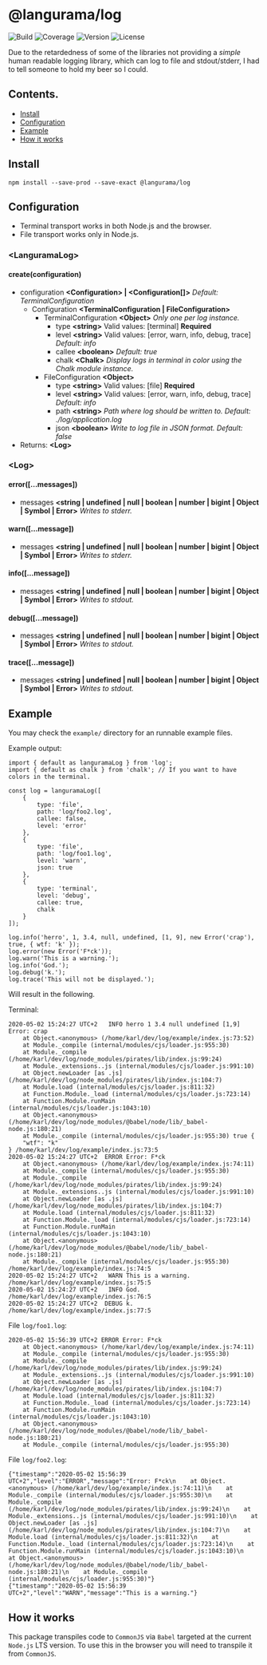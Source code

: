 # @langurama/log

![Build](https://img.shields.io/github/workflow/status/langurama/log/Langurama%20Log?style=for-the-badge)
![Coverage](https://img.shields.io/codecov/c/github/langurama/log?style=for-the-badge)
![Version](https://img.shields.io/npm/v/@langurama/log.svg?style=for-the-badge)
![License](https://img.shields.io/npm/l/@langurama/log.svg?style=for-the-badge)

Due to the retardedness of some of the libraries not providing a _simple_ human readable logging library, which can log to file and stdout/stderr, I had to tell someone to hold my beer so I could.

## Contents.

-   [ Install ](#install)
-   [ Configuration ](#configuration)
-   [ Example ](#example)
-   [ How it works ](#how-it-works)

<a name="install"></a>

## Install

```
npm install --save-prod --save-exact @langurama/log
```

<a name="configuration"></a>

## Configuration

-   Terminal transport works in both Node.js and the browser.
-   File transport works only in Node.js.

### \<LanguramaLog\>

#### create(configuration)

-   configuration **\<Configuration\> | <Configuration[]>** _Default: TerminalConfiguration_
    -   Configuration **<TerminalConfiguration | FileConfiguration>**
        -   TerminalConfiguration **\<Object\>** _Only one per log instance._
            -   type **\<string\>** Valid values: [terminal] **Required**
            -   level **\<string\>** Valid values: [error, warn, info, debug, trace] _Default: info_
            -   callee **\<boolean\>** _Default: true_
            -   chalk **\<Chalk\>** _Display logs in terminal in color using the Chalk module instance._
        -   FileConfiguration **\<Object\>**
            -   type **\<string\>** Valid values: [file] **Required**
            -   level **\<string\>** Valid values: [error, warn, info, debug, trace] _Default: info_
            -   path **\<string\>** _Path where log should be written to._ _Default: ./log/application.log_
            -   json **\<boolean\>** _Write to log file in JSON format._ _Default: false_
-   Returns: **\<Log\>**

### \<Log\>

#### error([...messages])

-   messages **<string | undefined | null | boolean | number | bigint | Object | Symbol | Error>** _Writes to stderr._

#### warn([...message])

-   messages **<string | undefined | null | boolean | number | bigint | Object | Symbol | Error>** _Writes to stderr._

#### info([...message])

-   messages **<string | undefined | null | boolean | number | bigint | Object | Symbol | Error>** _Writes to stdout._

#### debug([...message])

-   messages **<string | undefined | null | boolean | number | bigint | Object | Symbol | Error>** _Writes to stdout._

#### trace([...message])

-   messages **<string | undefined | null | boolean | number | bigint | Object | Symbol | Error>** _Writes to stdout._

<a name="example"></a>

## Example

You may check the `example/` directory for an runnable example files.

Example output:

```
import { default as languramaLog } from 'log';
import { default as chalk } from 'chalk'; // If you want to have colors in the terminal.

const log = languramaLog([
    {
        type: 'file',
        path: 'log/foo2.log',
        callee: false,
        level: 'error'
    },
    {
        type: 'file',
        path: 'log/foo1.log',
        level: 'warn',
        json: true
    },
    {
        type: 'terminal',
        level: 'debug',
        callee: true,
        chalk
    }
]);

log.info('herro', 1, 3.4, null, undefined, [1, 9], new Error('crap'), true, { wtf: 'k' });
log.error(new Error('F*ck'));
log.warn('This is a warning.');
log.info('God.');
log.debug('k.');
log.trace('This will not be displayed.');
```

Will result in the following.

Terminal:

```
2020-05-02 15:24:27 UTC+2   INFO herro 1 3.4 null undefined [1,9] Error: crap
    at Object.<anonymous> (/home/karl/dev/log/example/index.js:73:52)
    at Module._compile (internal/modules/cjs/loader.js:955:30)
    at Module._compile (/home/karl/dev/log/node_modules/pirates/lib/index.js:99:24)
    at Module._extensions..js (internal/modules/cjs/loader.js:991:10)
    at Object.newLoader [as .js] (/home/karl/dev/log/node_modules/pirates/lib/index.js:104:7)
    at Module.load (internal/modules/cjs/loader.js:811:32)
    at Function.Module._load (internal/modules/cjs/loader.js:723:14)
    at Function.Module.runMain (internal/modules/cjs/loader.js:1043:10)
    at Object.<anonymous> (/home/karl/dev/log/node_modules/@babel/node/lib/_babel-node.js:180:21)
    at Module._compile (internal/modules/cjs/loader.js:955:30) true {
    "wtf": "k"
} /home/karl/dev/log/example/index.js:73:5
2020-05-02 15:24:27 UTC+2  ERROR Error: F*ck
    at Object.<anonymous> (/home/karl/dev/log/example/index.js:74:11)
    at Module._compile (internal/modules/cjs/loader.js:955:30)
    at Module._compile (/home/karl/dev/log/node_modules/pirates/lib/index.js:99:24)
    at Module._extensions..js (internal/modules/cjs/loader.js:991:10)
    at Object.newLoader [as .js] (/home/karl/dev/log/node_modules/pirates/lib/index.js:104:7)
    at Module.load (internal/modules/cjs/loader.js:811:32)
    at Function.Module._load (internal/modules/cjs/loader.js:723:14)
    at Function.Module.runMain (internal/modules/cjs/loader.js:1043:10)
    at Object.<anonymous> (/home/karl/dev/log/node_modules/@babel/node/lib/_babel-node.js:180:21)
    at Module._compile (internal/modules/cjs/loader.js:955:30) /home/karl/dev/log/example/index.js:74:5
2020-05-02 15:24:27 UTC+2   WARN This is a warning. /home/karl/dev/log/example/index.js:75:5
2020-05-02 15:24:27 UTC+2   INFO God. /home/karl/dev/log/example/index.js:76:5
2020-05-02 15:24:27 UTC+2  DEBUG k. /home/karl/dev/log/example/index.js:77:5
```

File `log/foo1.log`:

```
2020-05-02 15:56:39 UTC+2 ERROR Error: F*ck
    at Object.<anonymous> (/home/karl/dev/log/example/index.js:74:11)
    at Module._compile (internal/modules/cjs/loader.js:955:30)
    at Module._compile (/home/karl/dev/log/node_modules/pirates/lib/index.js:99:24)
    at Module._extensions..js (internal/modules/cjs/loader.js:991:10)
    at Object.newLoader [as .js] (/home/karl/dev/log/node_modules/pirates/lib/index.js:104:7)
    at Module.load (internal/modules/cjs/loader.js:811:32)
    at Function.Module._load (internal/modules/cjs/loader.js:723:14)
    at Function.Module.runMain (internal/modules/cjs/loader.js:1043:10)
    at Object.<anonymous> (/home/karl/dev/log/node_modules/@babel/node/lib/_babel-node.js:180:21)
    at Module._compile (internal/modules/cjs/loader.js:955:30)
```

File `log/foo2.log`:

```
{"timestamp":"2020-05-02 15:56:39 UTC+2","level":"ERROR","message":"Error: F*ck\n    at Object.<anonymous> (/home/karl/dev/log/example/index.js:74:11)\n    at Module._compile (internal/modules/cjs/loader.js:955:30)\n    at Module._compile (/home/karl/dev/log/node_modules/pirates/lib/index.js:99:24)\n    at Module._extensions..js (internal/modules/cjs/loader.js:991:10)\n    at Object.newLoader [as .js] (/home/karl/dev/log/node_modules/pirates/lib/index.js:104:7)\n    at Module.load (internal/modules/cjs/loader.js:811:32)\n    at Function.Module._load (internal/modules/cjs/loader.js:723:14)\n    at Function.Module.runMain (internal/modules/cjs/loader.js:1043:10)\n    at Object.<anonymous> (/home/karl/dev/log/node_modules/@babel/node/lib/_babel-node.js:180:21)\n    at Module._compile (internal/modules/cjs/loader.js:955:30)"}
{"timestamp":"2020-05-02 15:56:39 UTC+2","level":"WARN","message":"This is a warning."}
```

<a name="how-it-works"></a>

## How it works

This package transpiles code to `CommonJS` via `Babel` targeted at the current `Node.js` LTS version. To use this in the browser you will need to transpile it from `CommonJS`.
